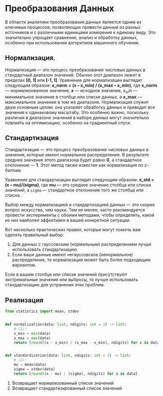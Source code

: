 # Преобразования Данных

В области аналитики преобразования данных является одним из ключевых процессов, позволяющих привести данные из разных источников и с различными единицами измерения к единому виду. Это значительно упрощает сравнение, анализ и обработку данных, особенно при использовании алгоритмов машинного обучения.

## Нормализация.

Нормализация — это процесс преобразования числовых данных в стандартный диапазон значений. Обычно этот диапазон лежит в пределах __[0, 1]__ или __[-1, 1]__.
Уравнение для нормализации выглядит следующим образом: __x_norm = (x – x_min) / (x_max – x_min)__, где __x_norm__ — нормализованное значение, __x__ — исходное значение, $x_min$ — минимальное значение в столбце или списке данных, а __x_max__ — максимальное значение в том же диапазоне.
Нормализация служит двум основным целям: она ускоряет обработку данных и приводит все значения к одинаковому масштабу. Это особенно важно, поскольку различия в диапазоне значений в наборе данных могут значительно повлиять на оптимизацию, особенно на градиентный спуск.

## Стандартизация

Стандартизация — это процесс преобразования числовых данных в значения, которые имеют нормальное распределение. В результате среднее значение этого диапазона будет равно __0__, а стандартное отклонение — __1__. Этот метод также известен как нормализация по z-баллам.

Уравнение для стандартизации выглядит следующим образом: __x_std = (x – mu)/(sigma)__, где __mu__ — это среднее значение столбца или списка значений, а `sigma` — стандартное отклонение того же столбца или списка.

Выбор между нормализацией и стандартизацией данных — это скорее вопрос искусства, чем науки. Тем не менее, часто рекомендуется провести эксперименты с обоими методами, чтобы определить, какой из них наиболее эффективен в вашей конкретной ситуации.

Вот несколько практических правил, которые могут помочь вам сделать правильный выбор:

1. Для данных с гауссовским (нормальным) распределением лучше использовать стандартизацию.
2. Если ваши данные имеют негауссовское (ненормальное) распределение, то нормализация может быть более подходящим вариантом.

Если в вашем столбце или списке значений присутствуют экстремальные значения или выбросы, то лучше использовать стандартизацию для устранения этих проблем.

## Реализация

```python title="python"
from statistics import mean, stdev


def normalization(data: list, ndigits: int = 3) -> list:
    # (1)!
    x_min = min(data)
    x_max = max(data)
    return [round((x - x_min) / (x_max - x_min), ndigits) for x in data]


def standardization(data: list, ndigits: int = 3) -> list:
    # (2)!
    mu = mean(data)
    sigma = stdev(data)
    return [round((x - mu) / (sigma), ndigits) for x in data]
```

1. Возвращает нормализованный список значений
2. Возвращает стандартизированный список значений
